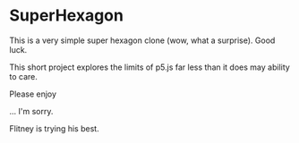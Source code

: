 # SuperHexagon

This is a very simple super hexagon clone (wow, what a surprise). Good luck.

This short project explores the limits of p5.js far less than it does may ability to care.

Please enjoy

...
I'm sorry.

Flitney is trying his best.
